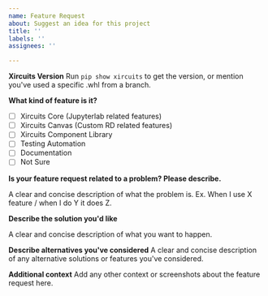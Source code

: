 ```yaml
---
name: Feature Request
about: Suggest an idea for this project
title: ''
labels: ''
assignees: ''

---
```


**Xircuits Version**
Run `pip show xircuits` to get the version, or mention you've used a specific .whl from a branch.

**What kind of feature is it?**
- [ ] Xircuits Core (Jupyterlab related features)
- [ ] Xircuits Canvas (Custom RD related features)
- [ ] Xircuits Component Library
- [ ] Testing Automation
- [ ] Documentation
- [ ] Not Sure

**Is your feature request related to a problem? Please describe.**

A clear and concise description of what the problem is. Ex. When I use X feature / when I do Y it does Z.

**Describe the solution you'd like**

A clear and concise description of what you want to happen.

**Describe alternatives you've considered**
A clear and concise description of any alternative solutions or features you've considered.

**Additional context**
Add any other context or screenshots about the feature request here.